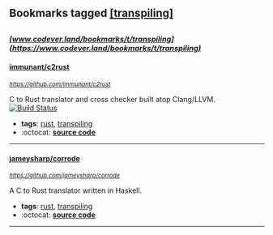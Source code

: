 ## Bookmarks tagged [[transpiling]](https://www.codever.land/search?q=[transpiling])

_<sup><sup>[www.codever.land/bookmarks/t/transpiling](https://www.codever.land/bookmarks/t/transpiling)</sup></sup>_
---
#### [immunant/c2rust](https://github.com/immunant/c2rust)
_<sup>https://github.com/immunant/c2rust</sup>_

C to Rust translator and cross checker built atop Clang/LLVM. [![Build Status](https://api.travis-ci.org/immunant/c2rust.svg?branch=master)](https://travis-ci.org/immunant/c2rust)
* **tags**: [rust](../tagged/rust.md), [transpiling](../tagged/transpiling.md)
* :octocat: **[source code](https://github.com/immunant/c2rust)**
---
#### [jameysharp/corrode](https://github.com/jameysharp/corrode)
_<sup>https://github.com/jameysharp/corrode</sup>_

A C to Rust translator written in Haskell.
* **tags**: [rust](../tagged/rust.md), [transpiling](../tagged/transpiling.md)
* :octocat: **[source code](https://github.com/jameysharp/corrode)**
---
